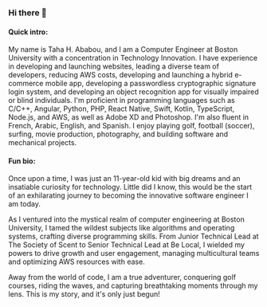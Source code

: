 ### Hi there 👋

#### Quick intro: 
My name is Taha H. Ababou, and I am a Computer Engineer at Boston University with a concentration in Technology Innovation. I have experience in developing and launching websites, leading a diverse team of developers, reducing AWS costs, developing and launching a hybrid e-commerce mobile app, developing a passwordless cryptographic signature login system, and developing an object recognition app for visually impaired or blind individuals. I'm proficient in programming languages such as C/C++, Angular, Python, PHP, React Native, Swift, Kotlin, TypeScript, Node.js, and AWS, as well as Adobe XD and Photoshop. I'm also fluent in French, Arabic, English, and Spanish. I enjoy playing golf, football (soccer), surfing, movie production, photography, and building software and mechanical projects.

#### Fun bio:

Once upon a time, I was just an 11-year-old kid with big dreams and an insatiable curiosity for technology. Little did I know, this would be the start of an exhilarating journey to becoming the innovative software engineer I am today.

As I ventured into the mystical realm of computer engineering at Boston University, I tamed the wildest subjects like algorithms and operating systems, crafting diverse programming skills. From Junior Technical Lead at The Society of Scent to Senior Technical Lead at Be Local, I wielded my powers to drive growth and user engagement, managing multicultural teams and optimizing AWS resources with ease.

Away from the world of code, I am a true adventurer, conquering golf courses, riding the waves, and capturing breathtaking moments through my lens. This is my story, and it's only just begun!

<!--
**tahababou12/tahababou12** is a ✨ _special_ ✨ repository because its `README.md` (this file) appears on your GitHub profile.

Here are some ideas to get you started:

- 🔭 I’m currently working on ...
- 🌱 I’m currently learning ...
- 👯 I’m looking to collaborate on ...
- 🤔 I’m looking for help with ...
- 💬 Ask me about ...
- 📫 How to reach me: ...
- 😄 Pronouns: ...
- ⚡ Fun fact: ...
-->
